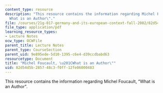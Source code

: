 ```yaml
---
content_type: resource
description: "This resource contains the information regarding Michel Foucault, \u201C\
  What is an Author\"."
file: /courses/21g-017-germany-and-its-european-context-fall-2002/82d54d5b285748c3f0ff12fe06000483_MIT21G_017F02_lec_10_1.pdf
file_type: application/pdf
learning_resource_types:
- Lecture Notes
ocw_type: OCWFile
parent_title: Lecture Notes
parent_type: CourseSection
parent_uid: 9e895ede-5d10-1395-c6e4-d39ccdbabd63
resourcetype: Document
title: "Michel Foucault, \u201CWhat is an Author\""
uid: 82d54d5b-2857-48c3-f0ff-12fe06000483
---
```

This resource contains the information regarding Michel Foucault, “What is an Author".

